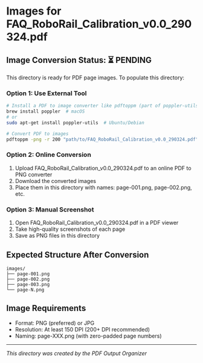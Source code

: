 # Images for FAQ_RoboRail_Calibration_v0.0_290324.pdf

## Image Conversion Status: ⏳ PENDING

This directory is ready for PDF page images. To populate this directory:

### Option 1: Use External Tool
```bash
# Install a PDF to image converter like pdftoppm (part of poppler-utils)
brew install poppler  # macOS
# or
sudo apt-get install poppler-utils  # Ubuntu/Debian

# Convert PDF to images
pdftoppm -png -r 200 "path/to/FAQ_RoboRail_Calibration_v0.0_290324.pdf" images/page
```

### Option 2: Online Conversion
1. Upload FAQ_RoboRail_Calibration_v0.0_290324.pdf to an online PDF to PNG converter
2. Download the converted images
3. Place them in this directory with names: page-001.png, page-002.png, etc.

### Option 3: Manual Screenshot
1. Open FAQ_RoboRail_Calibration_v0.0_290324.pdf in a PDF viewer
2. Take high-quality screenshots of each page
3. Save as PNG files in this directory

## Expected Structure After Conversion
```
images/
├── page-001.png
├── page-002.png
├── page-003.png
└── page-N.png
```

## Image Requirements
- Format: PNG (preferred) or JPG
- Resolution: At least 150 DPI (200+ DPI recommended)
- Naming: page-XXX.png (with zero-padded page numbers)

---
*This directory was created by the PDF Output Organizer*
